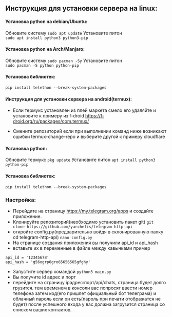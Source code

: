 ## Инструкция для установки сервера на linux:    

#### Установка python на debian/Ubuntu:    
Обновите систему ```sudo apt update```
Установите питон    
```sudo apt install python3 python3-pip```

#### Установка python на Arch/Manjaro:    
Обновите систему ```sudo pacman -Sy```
Установите питон    
```sudo pacman -S python python-pip```

     
#### Установка библиотек:    
```pip install telethon --break-system-packages```
    
#### Инструкция для установки сервера на android(termux):

- Если термукс установлен из плей маркета смело его удаляйте и установите к примеру из f-droid https://f-droid.org/ru/packages/com.termux/

- Смените репозиторий если при выполнении команд ниже возникают ошибки
termux-change-repo
и выберите другой к примеру cloudflare


#### Установка python:
Обновите термукс ```pkg update```
Установите питон ```apt install python3 python-pip```

#### Установка библиотек:
```pip install telethon --break-system-packages```



   
### Настройка:    
- Перейдите на страницу https://my.telegram.org/apps и создайте приложение.    
- Клонируйте репозиторий(необходимо установить пакет git)
```git clone https://github.com/yarchefis/telegram-http-api```   
- откройте config.py(предварительно войдя в cклонированную папку cd telegram-http-api)
```nano config.py```    
- На странице создания приложения вы получили api_id и api_hash   
- вставьте их в переменные в файле между кавычками
пример    
```
api_id = '12345678'
api_hash = 'g56ogrp6gro65656565gfghy'
```
- Запустите сервер командой ```python3 main.py```
- Вы получите id адрес и порт
- перейдите на страницу ipадрес:порт/api/chats, страница будет долго грузится.
тем временем в консоли вас попросят ввести номер телефона затем код(его пришлет официальный бот телеграма) и облачный пароль если он есть(пароль при печати отображатся не будет)
после успешного входа у вас должна загрузится страница со списком ваших контактов.